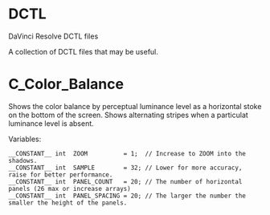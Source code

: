 # DCTL
DaVinci Resolve DCTL files

A collection of DCTL files that may be useful.

# C_Color_Balance

Shows the color balance by perceptual luminance level as a horizontal stoke on the bottom of the screen. Shows alternating stripes when a particulat luminance level is absent.

Variables:
````
__CONSTANT__ int  ZOOM          = 1;  // Increase to ZOOM into the shadows.
__CONSTANT__ int  SAMPLE        = 32; // Lower for more accuracy, raise for better performance.
__CONSTANT__ int  PANEL_COUNT   = 20; // The number of horizontal panels (26 max or increase arrays)
__CONSTANT__ int  PANEL_SPACING = 20; // The larger the number the smaller the height of the panels. 
````

